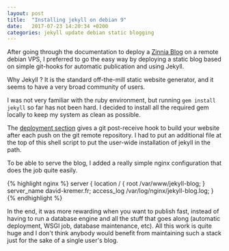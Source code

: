 ```yaml
---
layout: post
title:  "Installing jekyll on debian 9"
date:   2017-07-23 14:20:34 +0200
categories: jekyll update debian static blogging
---
```


After going through the documentation to deploy a
[Zinnia Blog][zinnia-django-blog]
on a remote debian VPS, I preferred to go the easy way by deploying
a static blog based on simple git-hooks for automatic publication and using Jekyll.

Why Jekyll ? It is the standard off-the-mill static website generator, and it seems
to have a very broad community of users.

I was not very familiar with the ruby environment, but running `gem install jekyll`
so far has not been hard. I decided to install all the required
gem locally to keep my system as clean as possible.

The [deployment section][jekyll-docs-deployment]
gives a git post-receive hook to build
your website after each push on the git remote repository. I had to
put an additional file at the top of this shell script to put the
user-wide installation of jekyll in the path.

To be able to serve the blog, I added a really simple nginx configuration
that does the job quite easily.

{% highlight nginx %}
  server {
    location / {
     root /var/www/jekyll-blog;
    }
    server_name david-kremer.fr;
    access_log /var/log/nginx/jekyll-blog.log;
}
{% endhighlight %}

In the end, it was more rewarding when you want to publish fast, instead of having to
run a database engine and all the stuff that goes along (automatic deployment,
WSGI job, database maintenance, etc). All this work is quite huge and I don't think
anybody would benefit from maintaining such a stack just for the sake of a single
user's blog.

[jekyll-docs]: https://jekyllrb.com/docs/home
[jekyll-docs-deployment]: https://jekyllrb.com/docs/deployment-methods/
[jekyll-gh]:   https://github.com/jekyll/jekyll
[jekyll-talk]: https://talk.jekyllrb.com/
[zinnia-django-blog]: https://github.com/Fantomas42/django-blog-zinnia
